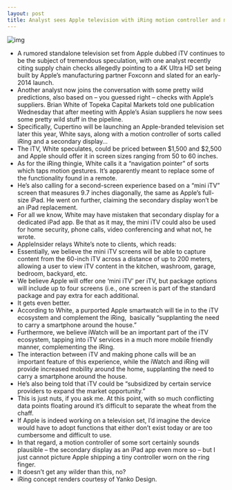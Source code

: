 ```yaml
---
layout: post
title: Analyst sees Apple television with iRing motion controller and mini iTV secondary screen
---
```

![img](http://media.idownloadblog.com/wp-content/uploads/2013/04/iRing-Yankodesign-001.jpg)
* A rumored standalone television set from Apple dubbed iTV continues to be the subject of tremendous speculation, with one analyst recently citing supply chain checks allegedly pointing to a 4K Ultra HD set being built by Apple’s manufacturing partner Foxconn and slated for an early-2014 launch.
* Another analyst now joins the conversation with some pretty wild predictions, also based on – you guessed right – checks with Apple’s suppliers. Brian White of Topeka Capital Markets told one publication Wednesday that after meeting with Apple’s Asian suppliers he now sees some pretty wild stuff in the pipeline.
* Specifically, Cupertino will be launching an Apple-branded television set later this year, White says, along with a motion controller of sorts called iRing and a secondary display…
* The iTV, White speculates, could be priced between $1,500 and $2,500 and Apple should offer it in screen sizes ranging from 50 to 60 inches.
* As for the iRing thingie, White calls it a “navigation pointer” of sorts which taps motion gestures. It’s apparently meant to replace some of the functionality found in a remote.
* He’s also calling for a second-screen experience based on a “mini iTV” screen that measures 9.7 inches diagonally, the same as Apple’s full-size iPad. He went on further, claiming the secondary display won’t be an iPad replacement.
* For all we know, White may have mistaken that secondary display for a dedicated iPad app. Be that as it may, the mini iTV could also be used for home security, phone calls, video conferencing and what not, he wrote.
* AppleInsider relays White’s note to clients, which reads:
* Essentially, we believe the mini iTV screens will be able to capture content from the 60-inch iTV across a distance of up to 200 meters, allowing a user to view iTV content in the kitchen, washroom, garage, bedroom, backyard, etc.
* We believe Apple will offer one ‘mini iTV’ per iTV, but package options will include up to four screens (i.e., one screen is part of the standard package and pay extra for each additional.
* It gets even better.
* According to White, a purported Apple smartwatch will tie in to the iTV ecosystem and complement the iRing,  basically “supplanting the need to carry a smartphone around the house.”
* Furthermore, we believe iWatch will be an important part of the iTV ecosystem, tapping into iTV services in a much more mobile friendly manner, complementing the iRing.
* The interaction between iTV and making phone calls will be an important feature of this experience, while the iWatch and iRing will provide increased mobility around the home, supplanting the need to carry a smartphone around the house.
* He’s also being told that iTV could be “subsidized by certain service providers to expand the market opportunity.”
* This is just nuts, if you ask me. At this point, with so much conflicting data points floating around it’s difficult to separate the wheat from the chaff.
* If Apple is indeed working on a television set, I’d imagine the device would have to adopt functions that either don’t exist today or are too cumbersome and difficult to use.
* In that regard, a motion controller of some sort certainly sounds plausible – the secondary display as an iPad app even more so – but I just cannot picture Apple shipping a tiny controller worn on the ring finger.
* It doesn’t get any wilder than this, no?
* iRing concept renders courtesy of Yanko Design.

